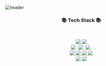 ![header](https://capsule-render.vercel.app/api?type=waving&color=timeGradient&text=Welcome%20to%20hyesoo%20GitHub%20👋&animation=twinkling&fontSize=35&fontAlignY=40&fontAlign=70&height=250)

<h3 align="center">📚 Tech Stack 📚</h3>
<br>
<p align="center">
  <img src="https://img.shields.io/badge/html5-%23E34F26.svg?style=flat-square&logo=html5&logoColor=white"/></a>
  <img src="https://img.shields.io/badge/css3-%231572B6.svg?style=flat-square&logo=css3&logoColor=white"/></a>
  <br>
  <img src="https://img.shields.io/badge/Java-007396?style=flat-square&logo=Java&logoColor=white"/></a>&nbsp
  <img src="https://img.shields.io/badge/Spring-6DB33F?style=flat-square&logo=Spring&logoColor=white"/></a>&nbsp
  <img src="https://img.shields.io/badge/SpringBoot-6DB33F?style=flat-square&logo=SpringBoot&logoColor=white"/></a>&nbsp 
  <br>
  <img src="https://img.shields.io/badge/Mysql-E6B91E?style=flat-square&logo=MySql&logoColor=white"/></a>
  <img src ="https://img.shields.io/badge/MariaDB-003545?style=flat-square&logo=mariadb&logoColor=white"/></a>
  <img src="https://img.shields.io/badge/AWS-232F3E?style=flat-square&logo=AmazonAWS&logoColor=white"/></a> 
  <img src="https://img.shields.io/badge/redis-%23DD0031.svg?style=flat-square&logo=redis&logoColor=white"/></a>
  <br>
  <img src="https://img.shields.io/badge/-Swagger-%23Clojure?style=flat-square&logo=swagger&logoColor=white"/></a>
  <img src="https://img.shields.io/badge/Postman-FF6C37?style=flat-square&logo=Postman&logoColor=white"/></a>
    
</p>
